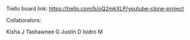 Trello board link: https://trello.com/b/oQ2mkXLP/youtube-clone-project

Collaborators:

Kisha J
Tashawnee G
Justin D
Isidro M